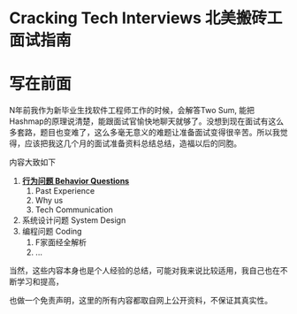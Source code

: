 # Cracking Tech Interviews 北美搬砖工面试指南

# 写在前面

N年前我作为新毕业生找软件工程师工作的时候，会解答Two Sum, 能把Hashmap的原理说清楚，能跟面试官愉快地聊天就够了。没想到现在面试有这么多套路，题目也变难了，这么多毫无意义的难题让准备面试变得很辛苦。所以我觉得，应该把我这几个月的面试准备资料总结总结，造福以后的同胞。

内容大致如下

1. [**行为问题 Behavior Questions**](https://tzheng.gitbooks.io/cracking-technical-interviews/content/behavior-interview.html)
   1. Past Experience
   2. Why us
   3. Tech Communication
2. 系统设计问题 System Design
3. 编程问题 Coding
   1. F家面经全解析
   2. ...

当然，这些内容本身也是个人经验的总结，可能对我来说比较适用，我自己也在不断学习和提高，

也做一个免责声明，这里的所有内容都取自网上公开资料，不保证其真实性。

